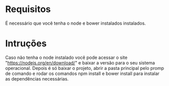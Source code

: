# Requisitos

É necessário que você tenha o node e bower instalados instalados.

# Intruções

Caso não tenha o node instalado você pode acessar o site "https://nodejs.org/en/download/" e baixar a versão para o seu sistema operacional.
Depois é só baixar o projeto, abrir a pasta principal pelo promp de comando e rodar os comandos npm install e bower install para instalar as dependências necessárias.
